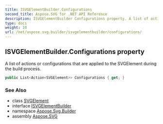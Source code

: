 ```yaml
---
title: ISVGElementBuilder.Configurations
second_title: Aspose.SVG for .NET API Reference
description: ISVGElementBuilder Configurations property. A list of actions or configurations that are applied to the SVGElement during the build process
type: docs
weight: 10
url: /net/aspose.svg.builder/isvgelementbuilder/configurations/
---
```

## ISVGElementBuilder.Configurations property

A list of actions or configurations that are applied to the SVGElement during the build process.

```csharp
public List<Action<SVGElement>> Configurations { get; }
```

### See Also

* class [SVGElement](../../../aspose.svg/svgelement/)
* interface [ISVGElementBuilder](../)
* namespace [Aspose.Svg.Builder](../../../aspose.svg.builder/)
* assembly [Aspose.SVG](../../../)
